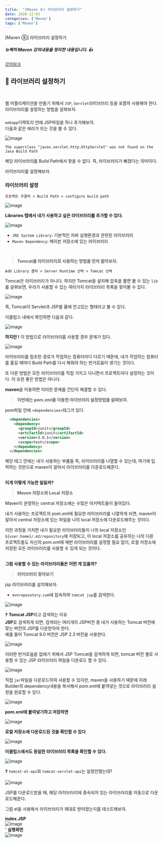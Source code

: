```yaml
---
title:  "[Maven ⑧] 라이브러리 설정하기"
date: 2020-12-03
categories: ['Maven']
tags: ['Maven']
---
```


[Maven ⑧] 라이브러리 설정하기

##### 뉴렉처 Maven 강의내용을 정리한 내용입니다. :+1: 
[강의링크](https://www.youtube.com/watch?v=VAp0n9DmeEA&list=PLq8wAnVUcTFWRRi_JWLArMND_PnZM6Yja)
<br>



## :pushpin: 라이브러리 설정하기
<br>

웹 어플리케이션을 만들기 위해서 `JSP`, `Servlet`라이브러리 등을 포함하 사용해야 한다. 라이브러리를 설정하는 방법을 살펴보자.<br>


### 

`webapp`디렉토리 안에 JSP파일을 하나 추가해보자. <br>
다음과 같은 에러가 뜨는 것을 볼 수 있다.<br>

![image](https://user-images.githubusercontent.com/62331803/100981152-bba6e200-3589-11eb-9c38-59ddb94598ba.png)

`The superclass "javax.servlet.http.HttpServlet" was not found on the Java Build Path`<br>

해당 라이브러리를 Build Path에서 찾을 수 없다. 즉, 라이브러리가  빠졌다는 의미이다. <br>

라이브러리를 설정해보자.<br>


### 라이브러리 설정

`프로젝트 우클릭 > Build Path > configure build path` <br>

![image](https://user-images.githubusercontent.com/62331803/100981413-1f310f80-358a-11eb-99bf-63671cfb9711.png)
<br>

**Libraries 탭에서 내가 사용하고 싶은 라이브러리를 추가할 수 있다.**<br>


![image](https://user-images.githubusercontent.com/62331803/100981611-5d2e3380-358a-11eb-8e77-6618b816fd1e.png)
<br>

- `JRE System Library`: 기본적인 자바 실행환경과 관련된 라이브러리
- `Maven Dependency`: 메이븐 저장소에 있는 라이브러리
<br>

> **Tomcat을 라이브러리로 사용하는 방법을 먼저 알아보자.**<br>


`Add Library 클릭 > Server Runtime 선택 > Tomcat 선택` <br>

Tomcat은 라이브러리가 아니다. 하지만 Tomcat을 설치해 압축을 풀면 볼 수 있는 `lib`를 살펴보면, 우리가 사용할 수 있는 여러가지 라이브러리 목록을 찾아볼 수 있다.<br>

![image](https://user-images.githubusercontent.com/62331803/100982321-420ff380-358b-11eb-91b6-4d14de663564.png)
<BR>

즉, Tomcat이 Servlet과 JSP를 품에 안고있는 형태라고 볼 수 있다.<BR>

이클립스 내에서 확인하면 다음과 같다.<BR>

![image](https://user-images.githubusercontent.com/62331803/100982487-6f5ca180-358b-11eb-8129-05726124b805.png)
<BR>

**하지만 !**
이 방법으로 라이브러리를 사용할 경우 문제가 있다.<BR>
 
![image](https://user-images.githubusercontent.com/62331803/100982612-9b782280-358b-11eb-9b30-28a25d18662c.png)
<BR>

라이브러리를 참조한 경로가 작업하는 컴퓨터마다 다르기 때문에, 내가 작업하는 컴퓨터를 옮길 때마다 Build Path를 다시 해줘야 하는 번거로움이 생기는 것이다.<br>

또 다른 방법은 모든 라이브러리를 직접 가지고 다니면서 프로젝트마다 설정하는 것이다. 이 또한 좋은 방법은 아니다.<br>

**maven**을 이용하면 이러한 문제를 간단히 해결할 수 있다. 
<br>

> **이번에는 pom.xml을 이용한 라이브러리 설정방법을 살펴보자.**<br>

pom파일 안에 `<dependencies>`태그가 있다. <br>

```xml
  <dependencies>
    <dependency>
      <groupId>junit</groupId>
      <artifactId>junit</artifactId>
      <version>3.8.1</version>
      <scope>test</scope>
    </dependency>
  </dependencies>
```

해당 태그 안에는 내가 사용하는 부품들 즉, 라이브러리를 나열할 수 있는데, 여기에 입력하는 것만으로 maven이 알아서 라이브러리를 다운로드해준다. <br>
<br>

**이게 어떻게 가능한 일일까?**

> **Maven 저장소와 Local 저장소**<br>

Maven이 운영하는 central 저장소에는 수많은 아키텍트들이 들어있다. <br>

내가 사용하는 프로젝트의 pom.xml에 필요한 라이브러리를 나열하게 되면, maven이 알아서 central 저장소에 있는 파일을 나의 local 저장소에 다운로드해주는 것이다. <br>

이런 과정을 거치면 내가 필요한 라이브러리들이 나의 local 저장소인 `${user.home}/.m2/repository`에 저장되고, 이 local 저장소를 공유하는 나의 다른 프로젝트들도 자신의 pom.xml에 매번 라이브러리를 설정할 필요 없이, 로컬 저장소에 저장된 모든 라이브러리를 사용할 수 있게 되는 것이다.<br>
<br>

**그럼 사용할 수 있는 라이브러리들은 어떤 게 있을까?**
<br>

> **라이브러리 찾아보기**<br>

jsp 라이브러리를 설치해보자.<br>

- `mvnreposotory.com`에 접속하여 `tomcat jsp`를 검색한다.<br>

![image](https://user-images.githubusercontent.com/62331803/100984669-5dc8c900-358e-11eb-9ab6-a85b55cce252.png)
<br>

:question: **Tomcat JSP**라고 검색하는 이유<br>
**JSP**로 검색하게 되면, 검색되는 여러개의 JSP버전 중 내가 사용하는 Tomcat 버전에 맞는 버전의 JSP를 다운받아야 한다. <BR>
예를 들어 Tomcat 9.0 버전은 JSP 2.3 버전을 사용한다.<BR>

![image](https://user-images.githubusercontent.com/62331803/100984951-b730f800-358e-11eb-901a-b3f66b6778e6.png)
<BR>

이러한 번거로움을 없애기 위해서 JSP Tomcat을 검색하게 되면, tomcat 버전 별로 사용할 수 있는 JSP 라이브러리 파일을 다운로드 할 수 있다.<BR>


![image](https://user-images.githubusercontent.com/62331803/100985152-f7907600-358e-11eb-932b-0e176b591df8.png)
<BR>

직접 `jar`파일을 다운로드하여 사용할 수 있지만, maven을 사용하기 때문에 이래 Builder의 dependency내용을 복사해서 pom.xml에 붙여넣는 것으로 라이브러리 설정을 완료할 수 있다.<br>

![image](https://user-images.githubusercontent.com/62331803/100985253-1c84e900-358f-11eb-9e99-f3f8a8167096.png)
<BR>

**pom.xml에 붙여넣기하고 저장하면**<br>

![image](https://user-images.githubusercontent.com/62331803/100985524-71286400-358f-11eb-8fd8-ec610c074221.png)
<br>

**로컬 저장소에 다운로드된 것을 확인할 수 있다**<br>

![image](https://user-images.githubusercontent.com/62331803/100985795-bc427700-358f-11eb-9062-b32d9473a23e.png)

**이클립스에서도 동일한 라이브러리 목록을 확인할 수 있다.**<br>

![image](https://user-images.githubusercontent.com/62331803/100985826-c795a280-358f-11eb-8ff1-013ae3db55a5.png)
<br>

:question: `tomcat-el-api`와 `tomcat-servlet-api`는 설정안했는데?<br>

![image](https://user-images.githubusercontent.com/62331803/100986202-3a9f1900-3590-11eb-8d8a-f10162364128.png)
<BR>

JSP를 다운로드받을 때, 해당 라이브러리에 종속되어 있는 라이브러리를 자동으로 다운로드해준다. 
<br>

그럼 el을 사용해서 라이브러리가 제대로 받아졌는지를 테스트해보자.<br>

**index.JSP**<br>
![image](https://user-images.githubusercontent.com/62331803/100986575-b8fbbb00-3590-11eb-93b9-fada0ddee928.png)
<br>
'
**실행화면**<br>
![image](https://user-images.githubusercontent.com/62331803/100986501-9ec1dd00-3590-11eb-8ae4-51e0ae0bbcd3.png)
<br>
<br>
<br>
